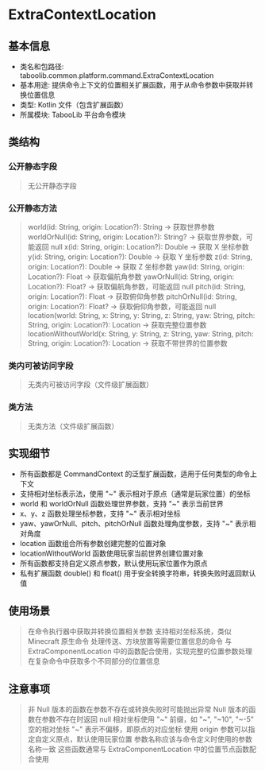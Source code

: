 # ExtraContextLocation

## 基本信息
- 类名和包路径: taboolib.common.platform.command.ExtraContextLocation
- 基本用途: 提供命令上下文的位置相关扩展函数，用于从命令参数中获取并转换位置信息
- 类型: Kotlin 文件（包含扩展函数）
- 所属模块: TabooLib 平台命令模块

## 类结构

### 公开静态字段
> 无公开静态字段

### 公开静态方法
> world(id: String, origin: Location?): String -> 获取世界参数
> worldOrNull(id: String, origin: Location?): String? -> 获取世界参数，可能返回 null
> x(id: String, origin: Location?): Double -> 获取 X 坐标参数
> y(id: String, origin: Location?): Double -> 获取 Y 坐标参数
> z(id: String, origin: Location?): Double -> 获取 Z 坐标参数
> yaw(id: String, origin: Location?): Float -> 获取偏航角参数
> yawOrNull(id: String, origin: Location?): Float? -> 获取偏航角参数，可能返回 null
> pitch(id: String, origin: Location?): Float -> 获取俯仰角参数
> pitchOrNull(id: String, origin: Location?): Float? -> 获取俯仰角参数，可能返回 null
> location(world: String, x: String, y: String, z: String, yaw: String, pitch: String, origin: Location?): Location -> 获取完整位置参数
> locationWithoutWorld(x: String, y: String, z: String, yaw: String, pitch: String, origin: Location?): Location -> 获取不带世界的位置参数

### 类内可被访问字段
> 无类内可被访问字段（文件级扩展函数）

### 类方法
> 无类方法（文件级扩展函数）

## 实现细节
- 所有函数都是 CommandContext<T> 的泛型扩展函数，适用于任何类型的命令上下文
- 支持相对坐标表示法，使用 "~" 表示相对于原点（通常是玩家位置）的坐标
- world 和 worldOrNull 函数处理世界参数，支持 "~" 表示当前世界
- x、y、z 函数处理坐标参数，支持 "~" 表示相对坐标
- yaw、yawOrNull、pitch、pitchOrNull 函数处理角度参数，支持 "~" 表示相对角度
- location 函数组合所有参数创建完整的位置对象
- locationWithoutWorld 函数使用玩家当前世界创建位置对象
- 所有函数都支持自定义原点参数，默认使用玩家位置作为原点
- 私有扩展函数 double() 和 float() 用于安全转换字符串，转换失败时返回默认值

## 使用场景
> 在命令执行器中获取并转换位置相关参数
> 支持相对坐标系统，类似 Minecraft 原生命令
> 处理传送、方块放置等需要位置信息的命令
> 与 ExtraComponentLocation 中的函数配合使用，实现完整的位置参数处理
> 在复杂命令中获取多个不同部分的位置信息

## 注意事项
> 非 Null 版本的函数在参数不存在或转换失败时可能抛出异常
> Null 版本的函数在参数不存在时返回 null
> 相对坐标使用 "~" 前缀，如 "~", "~10", "~-5"
> 空的相对坐标 "~" 表示不偏移，即原点的对应坐标
> 使用 origin 参数可以指定自定义原点，默认使用玩家位置
> 参数名称应该与命令定义时使用的参数名称一致
> 这些函数通常与 ExtraComponentLocation 中的位置节点函数配合使用
